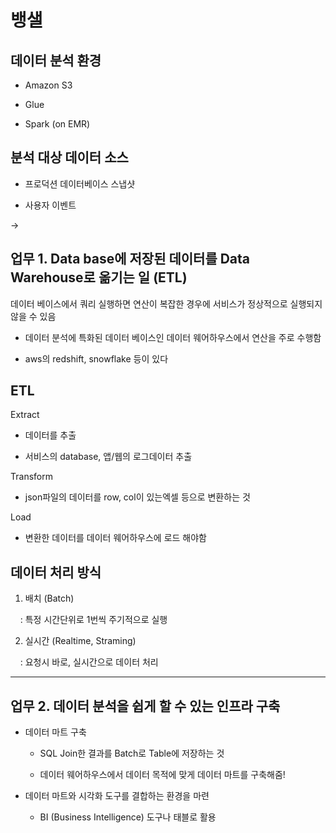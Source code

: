 # 뱅샐

## 데이터 분석 환경

- Amazon S3

- Glue

- Spark (on EMR)

## 분석 대상 데이터 소스

- 프로덕션 데이터베이스 스냅샷

- 사용자 이벤트

→ 

## 업무 1. Data base에 저장된 데이터를 Data Warehouse로 옮기는 일 (ETL)

데이터 베이스에서 쿼리 실행하면 연산이 복잡한 경우에 서비스가 정상적으로 실행되지 않을 수 있음 

- 데이터 분석에 특화된 데이터 베이스인 데이터 웨어하우스에서 연산을 주로 수행함

- aws의 redshift, snowflake 등이 있다

## ETL

Extract

- 데이터를 추출

- 서비스의 database, 앱/웹의 로그데이터 추출

Transform

- json파일의 데이터를 row, col이 있는엑셀 등으로 변환하는 것

Load

- 변환한 데이터를 데이터 웨어하우스에 로드 해야함

## 데이터 처리 방식

1. 배치 (Batch)

    : 특정 시간단위로 1번씩 주기적으로 실행

2. 실시간 (Realtime, Straming)

    : 요청시 바로, 실시간으로 데이터 처리

---

## 업무 2. 데이터 분석을 쉽게 할 수 있는 인프라 구축

- 데이터 마트 구축
  
  - SQL Join한 결과를 Batch로 Table에 저장하는 것
  
  - 데이터 웨어하우스에서 데이터 목적에 맞게 데이터 마트를 구축해줌!

- 데이터 마트와 시각화 도구를 결합하는 환경을 마련
  
  - BI (Business Intelligence) 도구나 태블로 활용

